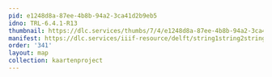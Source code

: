```yaml
---
pid: e1248d8a-87ee-4b8b-94a2-3ca41d2b9eb5
idno: TRL-6.4.1-R13
thumbnail: https://dlc.services/thumbs/7/4/e1248d8a-87ee-4b8b-94a2-3ca41d2b9eb5/full/400,339/0/default.jpg
manifest: https://dlc.services/iiif-resource/delft/string1string2string3/kaartenproject-2007/TRL-6.4.1-R13
order: '341'
layout: map
collection: kaartenproject
---
```

